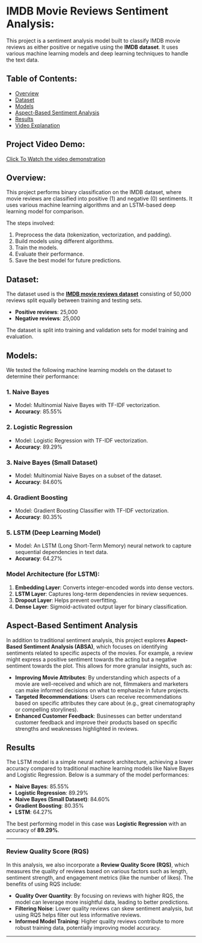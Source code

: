 # IMDB Movie Reviews Sentiment Analysis:

This project is a sentiment analysis model built to classify IMDB movie reviews as either positive or negative using the **IMDB dataset**. It uses various machine learning models and deep learning techniques to handle the text data.

## Table of Contents:

- [Overview](#overview)
- [Dataset](#dataset) 
- [Models](#models)
- [Aspect-Based Sentiment Analysis](#aspect-based-sentiment-analysis)
- [Results](#results)
- [Video Explanation](#VideoExplanation)



## Project Video Demo:

[Click To Watch the video demonstration](https://go.screenpal.com/watch/cZQv6qVS7Qa)


## Overview:

This project performs binary classification on the IMDB dataset, where movie reviews are classified into positive (1) and negative (0) sentiments. It uses various machine learning algorithms and an LSTM-based deep learning model for comparison.

The steps involved:
1. Preprocess the data (tokenization, vectorization, and padding).
2. Build models using different algorithms.
3. Train the models.
4. Evaluate their performance.
5. Save the best model for future predictions.

## Dataset:

The dataset used is the **[IMDB movie reviews dataset](<IMDB Dataset.csv>)** consisting of 50,000 reviews split equally between training and testing sets.

- **Positive reviews**: 25,000
- **Negative reviews**: 25,000

The dataset is split into training and validation sets for model training and evaluation.

## Models:

We tested the following machine learning models on the dataset to determine their performance:

### 1. **Naive Bayes**
   - Model: Multinomial Naive Bayes with TF-IDF vectorization.
   - **Accuracy**: 85.55%

### 2. **Logistic Regression**
   - Model: Logistic Regression with TF-IDF vectorization.
   - **Accuracy**: 89.29%

### 3. **Naive Bayes (Small Dataset)**
   - Model: Multinomial Naive Bayes on a subset of the dataset.
   - **Accuracy**: 84.60%

### 4. **Gradient Boosting**
   - Model: Gradient Boosting Classifier with TF-IDF vectorization.
   - **Accuracy**: 80.35%

### 5. **LSTM (Deep Learning Model)**
   - Model: An LSTM (Long Short-Term Memory) neural network to capture sequential dependencies in text data.
   - **Accuracy**: 64.27%

### Model Architecture (for LSTM):
1. **Embedding Layer**: Converts integer-encoded words into dense vectors.
2. **LSTM Layer**: Captures long-term dependencies in review sequences.
3. **Dropout Layer**: Helps prevent overfitting.
4. **Dense Layer**: Sigmoid-activated output layer for binary classification.

## Aspect-Based Sentiment Analysis

In addition to traditional sentiment analysis, this project explores **Aspect-Based Sentiment Analysis (ABSA)**, which focuses on identifying sentiments related to specific aspects of the movies. For example, a review might express a positive sentiment towards the acting but a negative sentiment towards the plot. This allows for more granular insights, such as:

- **Improving Movie Attributes**: By understanding which aspects of a movie are well-received and which are not, filmmakers and marketers can make informed decisions on what to emphasize in future projects.
- **Targeted Recommendations**: Users can receive recommendations based on specific attributes they care about (e.g., great cinematography or compelling storylines).
- **Enhanced Customer Feedback**: Businesses can better understand customer feedback and improve their products based on specific strengths and weaknesses highlighted in reviews.

## Results

The LSTM model is a simple neural network architecture, achieving a lower accuracy compared to traditional machine learning models like Naive Bayes and Logistic Regression. Below is a summary of the model performances:

- **Naive Bayes**: 85.55%
- **Logistic Regression**: 89.29%
- **Naive Bayes (Small Dataset)**: 84.60%
- **Gradient Boosting**: 80.35%
- **LSTM**: 64.27%

The best performing model in this case was **Logistic Regression** with an accuracy of **89.29%**.

---

### Review Quality Score (RQS)

In this analysis, we also incorporate a **Review Quality Score (RQS)**, which measures the quality of reviews based on various factors such as length, sentiment strength, and engagement metrics (like the number of likes). The benefits of using RQS include:

- **Quality Over Quantity**: By focusing on reviews with higher RQS, the model can leverage more insightful data, leading to better predictions.
- **Filtering Noise**: Lower quality reviews can skew sentiment analysis, but using RQS helps filter out less informative reviews.
- **Informed Model Training**: Higher quality reviews contribute to more robust training data, potentially improving model accuracy.

---
